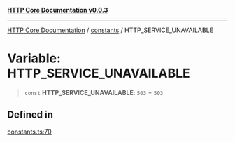 [**HTTP Core Documentation v0.0.3**](../../README.md)

***

[HTTP Core Documentation](../../modules.md) / [constants](../README.md) / HTTP\_SERVICE\_UNAVAILABLE

# Variable: HTTP\_SERVICE\_UNAVAILABLE

> `const` **HTTP\_SERVICE\_UNAVAILABLE**: `503` = `503`

## Defined in

[constants.ts:70](https://github.com/stonemjs/http-core/blob/33a82b77e98ade423889148c13f25ccd40b75c8a/src/constants.ts#L70)
